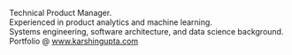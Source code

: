 Technical Product Manager. <br>
Experienced in product analytics and machine learning. <br>
Systems engineering, software architecture, and data science background. <br>
Portfolio @ www.karshingupta.com

